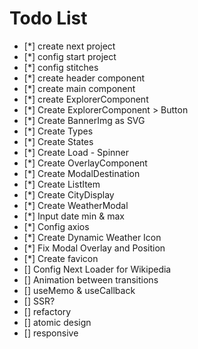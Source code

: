 # Todo List

- [*] create next project
- [*] config start project
- [*] config stitches
- [*] create header component
- [*] create main component
- [*] create ExplorerComponent
- [*] Create ExplorerComponent > Button
- [*] Create BannerImg as SVG
- [*] Create Types
- [*] Create States
- [*] Create Load - Spinner
- [*] Create OverlayComponent
- [*] Create ModalDestination
- [*] Create ListItem
- [*] Create CityDisplay
- [*] Create WeatherModal
- [*] Input date min & max
- [*] Config axios
- [*] Create Dynamic Weather Icon
- [*] Fix Modal Overlay and Position
- [*] Create favicon
- [] Config Next Loader for Wikipedia
- [] Animation between transitions
- [] useMemo & useCallback
- [] SSR?
- [] refactory
- [] atomic design
- [] responsive
